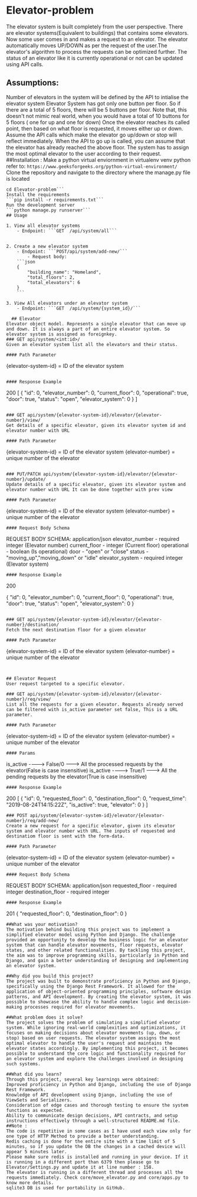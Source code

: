 # Elevator-problem

The elevator system is built completely from the user perspective. There are elevator systems(Equivalent to buildings) that contains some elevators. Now some user comes in and makes a request to an elevator. The elevator automatically moves UP/DOWN as per the request of the user.The elevator's algorithm to process the requests can be optimized further. The status of an elevator like it is currently operational or not can be updated using API calls.
## Assumptions:
Number of elevators in the system will be defined by the API to intialise the elevator system
Elevator System has got only one button per floor.
So if there are a total of 5 floors, there will be 5 buttons per floor.
Note that, this doesn't not mimic real world, when you would have a total of 10 buttons for 5 floors ( one for up and one for down)
Once the elevator reaches its called point, then based on what floor is requested, it moves either up or down.
Assume the API calls which make the elevator go up/down or stop will reflect immediately. When the API to go up is called, you can assume that the elevator has already reached the above floor. 
The system has to assign the most optimal elevator to the user according to their request.
##Installation :
Make a python virtual enviornment in virtualenv venv python
refer to: ```https://www.geeksforgeeks.org/python-virtual-environment/```
Clone the repository and navigate to the directory where the manage.py file is located
```git clone https://github.com/m-sahal1/the-ascension-abyss.git
cd Elevator-problem```
Install the requirements
```pip install -r requirements.txt```
Run the development server
```python manage.py runserver```
## Usage

1. View all elevator systems
    - Endpoint: ```GET  /api/system/all```


2. Create a new elevator system
    - Endpoint: ```POST/api/system/add-new/```
        - Request body:
    ```json
    {
        "building_name": "Homeland",
        "total_floors": 2,
        "total_elevators": 6
    }
    ```
    
3. View All elevators under an elevator system
    - Endpoint: ```GET  /api/system/{system_id}/```

  ## Elevator
Elevator object model. Represents a single elevator that can move up and down. It is always a part of an entire elevator system. So elevator system is assigned as foreignkey.
### GET api/system/<int:id>/
Given an elevator system list all the elevators and their status.

#### Path Parameter
```
{elevator-system-id} = ID of the elevator system
```

#### Response Example
```
200
[
  {
    "id": 0,
    "elevator_number": 0,
    "current_floor": 0,
    "operational": true,
    "door": true,
    "status": "open",
    "elevator_system": 0
  }
]

```

### GET api/system/{elevator-system-id}/elevator/{elevator-number}/view/
Get details of a specific elevator, given its elevator system id and elevator number with URL

#### Path Parameter
```
{elevator-system-id} = ID of the elevator system
{elevator-number} = unique number of the elevator
```

### PUT/PATCH api/system/{elevator-system-id}/elevator/{elevator-number}/update/
Update details of a specific elevator, given its elevator system and elevator number with URL It can be done together with prev view

#### Path Parameter
```
{elevator-system-id} = ID of the elevator system
{elevator-number} = unique number of the elevator
```
#### Request Body Schema
```
REQUEST BODY SCHEMA: application/json
elevator_number   - required integer (Elevator number)
current_floor	    - integer (Current floor)
operational	  - boolean (Is operational)
door	    - "open" or "close"
status	  - "moving_up","moving_down" or "idle"
elevator_system   - required integer (Elevator system)
```
#### Response Example
```
200

  {
    "id": 0,
    "elevator_number": 0,
    "current_floor": 0,
    "operational": true,
    "door": true,
    "status": "open",
    "elevator_system": 0
  }

```

### GET api/system/{elevator-system-id}/elevator/{elevator-number}/destination/
Fetch the next destination floor for a given elevator

#### Path Parameter
```
{elevator-system-id} = ID of the elevator system
{elevator-number} = unique number of the elevator
```


## Elevator Request
User request targeted to a specific elevator.

### GET api/system/{elevator-system-id}/elevator/{elevator-number}/req/view/
List all the requests for a given elevator. Requests already served can be filtered with is_active parameter set false, This is a URL parameter.

#### Path Parameter
```
{elevator-system-id} = ID of the elevator system
{elevator-number} = unique number of the elevator
```
#### Params
```
is_active ----> False/0 ---> All the processed requests by the elevator(False is case insensitive)
is_active ----> True/1 ---> All the pending requests by the elevator(True is case insensitive)
```
#### Response Example
```
200
[
  {
    "id": 0,
    "requested_floor": 0,
    "destination_floor": 0,
    "request_time": "2019-08-24T14:15:22Z",
    "is_active": true,
    "elevator": 0
  }
]
```
### POST api/system/{elevator-system-id}/elevator/{elevator-number}/req/add-new/
Create a new request for a specific elevator, given its elevator system and elevator number with URL. The inputs of requested and destinatiom floor is sent with the form-data.

#### Path Parameter
```
{elevator-system-id} = ID of the elevator system
{elevator-number} = unique number of the elevator
```
#### Request Body Schema
```
REQUEST BODY SCHEMA: application/json
requested_floor       - required integer 
destination_floor	    - required integer
```
#### Response Example
```
201
{
  "requested_floor": 0,
  "destination_floor": 0
}
```
##What was your motivation? 
The motivation behind building this project was to implement a simplified elevator model using Python and Django. The challenge provided an opportunity to develop the business logic for an elevator system that can handle elevator movements, floor requests, elevator states, and other related functionalities. By tackling this project, the aim was to improve programming skills, particularly in Python and Django, and gain a better understanding of designing and implementing an elevator system.

##Why did you build this project? 
The project was built to demonstrate proficiency in Python and Django, specifically using the Django Rest Framework. It allowed for the application of object-oriented programming principles, software design patterns, and API development. By creating the elevator system, it was possible to showcase the ability to handle complex logic and decision-making processes required for elevator movements.

##What problem does it solve? 
The project solves the problem of simulating a simplified elevator system. While ignoring real-world complexities and optimizations, it focuses on making decisions about elevator movements (up, down, or stop) based on user requests. The elevator system assigns the most optimal elevator to handle the user's request and maintains the elevator states accordingly. By implementing this project, it becomes possible to understand the core logic and functionality required for an elevator system and explore the challenges involved in designing such systems.

##What did you learn? 
Through this project, several key learnings were obtained:
Improved proficiency in Python and Django, including the use of Django Rest Framework.
Knowledge of API development using Django, including the use of ViewSets and Serializers.
Consideration of edge cases and thorough testing to ensure the system functions as expected.
Ability to communicate design decisions, API contracts, and setup instructions effectively through a well-structured README.md file.
##Note :
The code is repetitive in some cases as I have used each view only for one type of HTTP Method to provide a better understanding.
Redis caching is done for the entire site with a time limit of 5 minutes, so if you update the DB the changes in a cached device will appear 5 minutes later.
Please make sure redis is installed and running in your device. If it is running in a different port than 6379 then please go to Elevator/Settings.py and update it at line number : 158.
The elevator is running in a different thread and processes all the requests immediately. Check core/move_elevator.py and core/apps.py to know more details.
sqlite3 DB is used for portability in GitHub. 

